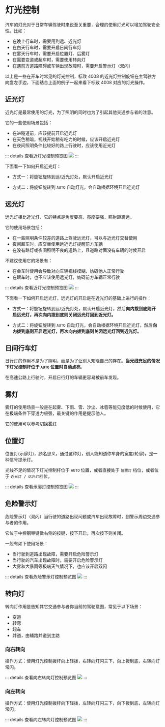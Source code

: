 # 灯光控制

汽车的灯光对于日常车辆驾驶时来说至关重要，合理的使用灯光可以增加驾驶安全性。比如：

- 在晚上行车时，需要用到远、近光灯
- 在白天行车时，需要开启日间行车灯
- 在雾天行车时，需要开启位置灯、后雾灯
- 在需要变道或超车时，需要使用转向灯
- 在遇前方道路障碍或车辆出现故障时，需要开启警示灯（双闪）

以上是一些在开车时常见的灯光控制，标致 4008 的近光灯控制旋钮在主驾驶方向盘左手边，下面结合上面的例子一起来看下标致 4008
对应的灯光操作。

## 近光灯

近光灯是最常使用的灯光，为了照明的同时也为了引起其他交通参与者的注意。

它的一些使用场景包括：

- 在进隧道前，应该提前开启近光灯
- 在天色稍暗，视线开始稍有吃力的时候，应该开启近光灯
- 在夜间照明条件比较好的路上行驶时，应该使用近光灯

::: details 查看近灯光控制预览图
![](light-control/low-beam-lights.jpg)
:::

下面看一下如何开启近光灯：

- 方式一：将旋钮旋转到远/近光灯处，默认开启近光灯

- 方式二：将旋钮旋转到 `AUTO` 自动灯光，会自动根据环境开启近光灯

## 远光灯

远光灯相比近光灯，它的特点是角度要高，亮度要强，照射距离远。

它的使用场景包括：

- 在一些照明条件较差的道路上驾驶远光灯，可以与近光灯交替使用
- 夜间超车时，应交替使用远近光灯提醒前方车辆
- 在没有路灯或夜间照明不良的道路上，且道路对面没有车辆的时候开启

不建议使用它的场景有：

- 在会车时使用会导致对向车辆视线模糊，妨碍他人正常行驶
- 在跟车时，也不应该使用远光灯，妨碍前方车辆正常行驶

::: details 查看近灯光控制预览图
![](light-control/high-beam-lights.jpg)
:::

下面看一下如何开启远光灯，远光灯的开启是在近光灯的基础上进行的操作：

- 方式一：将旋钮旋转到远/近光灯处，默认开启近光灯，然后**向内拨到底则开启远光灯，再次向内拨到底则关闭远光灯回到近光灯。**

- 方式二：将旋钮旋转到 `AUTO` 自动灯光，会自动根据环境开启近光灯，然后**向内拨到底则开启远光灯，再次向内拨到底则关闭远光灯回到近光灯。**

## 日间行车灯

日行灯的作用不是为了照明，而是为了让别人知晓自己的存在。**当光线充足的情况下灯光控制杆位于 `AUTO` 位置时自动点亮**。

在高速公路上行驶时，开启日行灯的车辆更容易被前车发现。

## 雾灯

雾灯的使用场景一般是在起雾、下雨、雪、沙尘、冰雹等能见度低的时候使用，它在极端条件下穿透力极强，最关键的作用是提示他人。

它的使用可以参考[切换雾灯](/guide/skills/unique-design.md#切换雾灯)

## 位置灯

位置灯(示廓灯)，顾名思义，通过这种灯，别人能知道你车身的宽度(轮廓)，是一种信号提示灯。

光线不足的情况下灯光控制杆位于 `AUTO` 位置，或者直接处于 `位置灯` 档位，或者位于 `近光灯 / 远光灯`档位。

::: details 查看示廓灯控制预览图
![](light-control/position-lights.jpg)
:::

## 危险警示灯

危险警示灯（双闪）当行驶的道路出现问题或汽车出现故障时，到警示周边交通参与者的作用。

它位于中控钢琴键做右侧的按键，按下开启，再次按下则关闭。

一般有如下使用场景：

- 当行驶到道路出现故障，需要开启危险警示灯
- 当行驶的汽车出现故障时，需要开启危险警示灯
- 大雾和大暴雨等极端天气情况下，也应该开启双闪

::: details 查看危险警示灯控制预览图
![](light-control/hazard-warning-lights.jpg)
:::

## 转向灯

转向灯作用是告知其它交通参与者你当前的驾驶意图，常见于以下场景：

- 变道
- 转弯
- 超车
- 并道，由辅路并道到主路

### 向右转向

操作方式：使用灯光控制拨杆向上轻拨，右转向灯闪三下，向上拨到底，右转向灯常闪。

::: details 查看向右转向灯控制预览图
![](light-control/right-turn-signal-lights.jpg)
:::

### 向左转向

操作方式：使用灯光控制拨杆向下轻拨，左转向灯闪三下，向下拨到底，左转向灯常闪。

::: details 查看向左转向灯控制预览图
![](light-control/left-turn-signal-lights.jpg)
:::